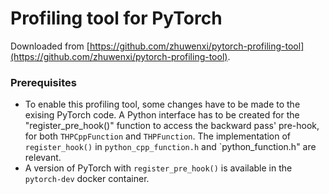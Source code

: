 # Profiling tool for PyTorch

Downloaded from [https://github.com/zhuwenxi/pytorch-profiling-tool](https://github.com/zhuwenxi/pytorch-profiling-tool).

### Prerequisites
* To enable this profiling tool, some changes have to be made to the exising PyTorch code. A Python interface has to be created for the "register_pre_hook()" function to access the backward pass' pre-hook, for both `THPCppFunction` and `THPFunction`. The implementation of `register_hook()` in `python_cpp_function.h` and `python_function.h" are relevant.
* A version of PyTorch with `register_pre_hook()` is available in the `pytorch-dev` docker container.
